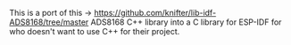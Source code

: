 This is a port of this -> https://github.com/knifter/lib-idf-ADS8168/tree/master ADS8168 C++ library into a C library for ESP-IDF for who doesn't want to use C++ for their project.

